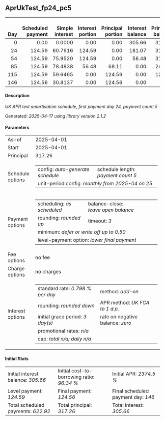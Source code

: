 <h2>AprUkTest_fp24_pc5</h2>
<table>
    <thead style="vertical-align: bottom;">
        <th style="text-align: right;">Day</th>
        <th style="text-align: right;">Scheduled payment</th>
        <th style="text-align: right;">Simple interest</th>
        <th style="text-align: right;">Interest portion</th>
        <th style="text-align: right;">Principal portion</th>
        <th style="text-align: right;">Interest balance</th>
        <th style="text-align: right;">Principal balance</th>
        <th style="text-align: right;">Total simple interest</th>
        <th style="text-align: right;">Total interest</th>
        <th style="text-align: right;">Total principal</th>
    </thead>
    <tr style="text-align: right;">
        <td class="ci00">0</td>
        <td class="ci01" style="white-space: nowrap;">0.00</td>
        <td class="ci02">0.0000</td>
        <td class="ci03">0.00</td>
        <td class="ci04">0.00</td>
        <td class="ci05">305.66</td>
        <td class="ci06">317.26</td>
        <td class="ci07">0.0000</td>
        <td class="ci08">0.00</td>
        <td class="ci09">0.00</td>
    </tr>
    <tr style="text-align: right;">
        <td class="ci00">24</td>
        <td class="ci01" style="white-space: nowrap;">124.59</td>
        <td class="ci02">60.7616</td>
        <td class="ci03">124.59</td>
        <td class="ci04">0.00</td>
        <td class="ci05">181.07</td>
        <td class="ci06">317.26</td>
        <td class="ci07">60.7616</td>
        <td class="ci08">124.59</td>
        <td class="ci09">0.00</td>
    </tr>
    <tr style="text-align: right;">
        <td class="ci00">54</td>
        <td class="ci01" style="white-space: nowrap;">124.59</td>
        <td class="ci02">75.9520</td>
        <td class="ci03">124.59</td>
        <td class="ci04">0.00</td>
        <td class="ci05">56.48</td>
        <td class="ci06">317.26</td>
        <td class="ci07">136.7137</td>
        <td class="ci08">249.18</td>
        <td class="ci09">0.00</td>
    </tr>
    <tr style="text-align: right;">
        <td class="ci00">85</td>
        <td class="ci01" style="white-space: nowrap;">124.59</td>
        <td class="ci02">78.4838</td>
        <td class="ci03">56.48</td>
        <td class="ci04">68.11</td>
        <td class="ci05">0.00</td>
        <td class="ci06">249.15</td>
        <td class="ci07">215.1975</td>
        <td class="ci08">305.66</td>
        <td class="ci09">68.11</td>
    </tr>
    <tr style="text-align: right;">
        <td class="ci00">115</td>
        <td class="ci01" style="white-space: nowrap;">124.59</td>
        <td class="ci02">59.6465</td>
        <td class="ci03">0.00</td>
        <td class="ci04">124.59</td>
        <td class="ci05">0.00</td>
        <td class="ci06">124.56</td>
        <td class="ci07">274.8440</td>
        <td class="ci08">305.66</td>
        <td class="ci09">192.70</td>
    </tr>
    <tr style="text-align: right;">
        <td class="ci00">146</td>
        <td class="ci01" style="white-space: nowrap;">124.56</td>
        <td class="ci02">30.8137</td>
        <td class="ci03">0.00</td>
        <td class="ci04">124.56</td>
        <td class="ci05">0.00</td>
        <td class="ci06">0.00</td>
        <td class="ci07">305.6576</td>
        <td class="ci08">305.66</td>
        <td class="ci09">317.26</td>
    </tr>
</table>
<h4>Description</h4>
<p><i>UK APR test amortisation schedule, first payment day 24, payment count 5</i></p>
<p>Generated: <i>2025-04-17 using library version 2.1.2</i></p>
<h4>Parameters</h4>
<table>
    <tr>
        <td>As-of</td>
        <td>2025-04-01</td>
    </tr>
    <tr>
        <td>Start</td>
        <td>2025-04-01</td>
    </tr>
    <tr>
        <td>Principal</td>
        <td>317.26</td>
    </tr>
    <tr>
        <td>Schedule options</td>
        <td>
            <table>
                <tr>
                    <td>config: <i>auto-generate schedule</i></td>
                    <td>schedule length: <i><i>payment count</i> 5</i></td>
                </tr>
                <tr>
                    <td colspan="2" style="white-space: nowrap;">unit-period config: <i>monthly from 2025-04 on 25</i></td>
                </tr>
            </table>
        </td>
    </tr>
    <tr>
        <td>Payment options</td>
        <td>
            <table>
                <tr>
                    <td>scheduling: <i>as scheduled</i></td>
                    <td>balance-close: <i>leave&nbsp;open&nbsp;balance</i></td>
                </tr>
                <tr>
                    <td>rounding: <i>rounded up</i></td>
                    <td>timeout: <i>3</i></td>
                </tr>
                <tr>
                    <td colspan='2'>minimum: <i>defer&nbsp;or&nbsp;write&nbsp;off&nbsp;up&nbsp;to&nbsp;0.50</i></td>
                </tr>
                <tr>
                    <td colspan='2'>level-payment option: <i>lower&nbsp;final&nbsp;payment</i></td>
                </tr>
            </table>
        </td>
    </tr>
    <tr>
        <td>Fee options</td>
        <td>no fee
        </td>
    </tr>
    <tr>
        <td>Charge options</td>
        <td>no charges
        </td>
    </tr>
    <tr>
        <td>Interest options</td>
        <td>
            <table>
                <tr>
                    <td>standard rate: <i>0.798 % per day</i></td>
                    <td>method: <i>add-on</i></td>
                </tr>
                <tr>
                    <td>rounding: <i>rounded down</i></td>
                    <td>APR method: <i>UK FCA to 1 d.p.</i></td>
                </tr>
                <tr>
                    <td>initial grace period: <i>3 day(s)</i></td>
                    <td>rate on negative balance: <i>zero</i></td>
                </tr>
                <tr>
                    <td colspan="2">promotional rates: <i><i>n/a</i></i></td>
                </tr>
                <tr>
                    <td colspan="2">cap: <i>total <i>n/a</i>; daily <i>n/a</i></td>
                </tr>
            </table>
        </td>
    </tr>
</table>
<h4>Initial Stats</h4>
<table>
    <tr>
        <td>Initial interest balance: <i>305.66</i></td>
        <td>Initial cost-to-borrowing ratio: <i>96.34 %</i></td>
        <td>Initial APR: <i>2374.5 %</i></td>
    </tr>
    <tr>
        <td>Level payment: <i>124.59</i></td>
        <td>Final payment: <i>124.56</i></td>
        <td>Final scheduled payment day: <i>146</i></td>
    </tr>
    <tr>
        <td>Total scheduled payments: <i>622.92</i></td>
        <td>Total principal: <i>317.26</i></td>
        <td>Total interest: <i>305.66</i></td>
    </tr>
</table>
